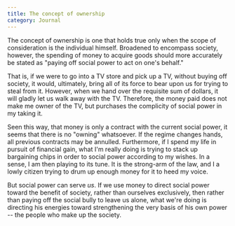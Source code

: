 ```yaml
---
title: The concept of ownership
category: Journal
---
```


The concept of ownership is one that holds true only when the scope of
consideration is the individual himself.  Broadened to encompass
society, however, the spending of money to acquire goods should more
accurately be stated as "paying off social power to act on one's
behalf."

That is, if we were to go into a TV store and pick up a TV, without
buying off society, it would, ultimately, bring all of its force to bear
upon us for trying to steal from it.  However, when we hand over the
requisite sum of dollars, it will gladly let us walk away with the TV.
Therefore, the money paid does not make me owner of the TV, but
purchases the complicity of social power in my taking it.

Seen this way, that money is only a contract with the current social
power, it seems that there is no "owning" whatsoever.  If the regime
changes hands, all previous contracts may be annulled.  Furthermore, if
I spend my life in pursuit of financial gain, what I'm really doing is
trying to stack up bargaining chips in order to social power according
to my wishes.  In a sense, I am then playing to its tune.  It is the
strong-arm of the law, and I a lowly citizen trying to drum up enough
money for it to heed my voice.

But social power can serve *us*.  If we use money to direct social power
toward the benefit of society, rather than ourselves exclusively, then
rather than paying off the social bully to leave us alone, what we're
doing is directing his energies toward strengthening the very basis of
his own power -- the people who make up the society.


